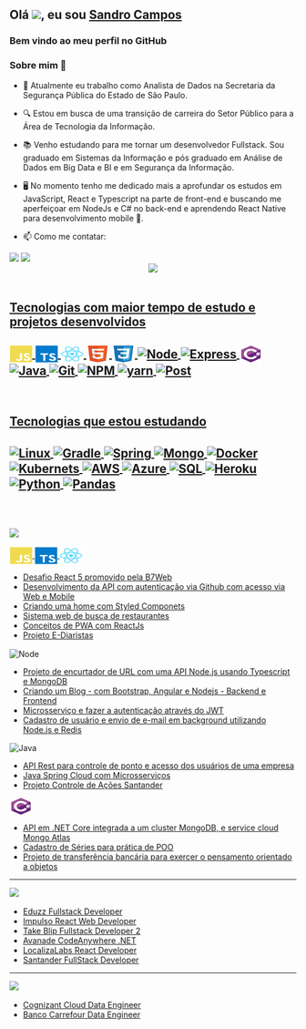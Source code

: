 ## Olá <img src="https://github.com/TheDudeThatCode/TheDudeThatCode/blob/master/Assets/Hi.gif" width="29px">, eu sou [Sandro Campos](https://www.linkedin.com/in/sandro-marcos-campos-910294106/) 
### Bem vindo ao meu perfil no GitHub 

### Sobre mim 🚀

- 🔭 Atualmente eu trabalho como Analista de Dados na Secretaria da Segurança Pública do Estado de São Paulo.

- 🔍 Estou em busca de uma transição de carreira do Setor Público para a Área de Tecnologia da Informação.

- 📚 Venho estudando para me tornar um desenvolvedor Fullstack. Sou graduado em Sistemas da Informação e pós graduado em Análise de Dados em Big Data e BI e em Segurança da Informação.

- 🖥️ No momento tenho me dedicado mais a aprofundar os estudos em JavaScript, React e Typescript na parte de front-end e buscando me aperfeiçoar em NodeJs e C# no back-end e aprendendo React Native para desenvolvimento mobile 📱.

- 📫 Como me contatar: 

 <div> 
    <a href = "mailto:sandrocampos72@gmail.com"><img src="https://img.shields.io/badge/-Gmail-%23333?style=for-the-badge&logo=gmail&logoColor=white" target="_blank"></a>
    <a href="https://www.linkedin.com/in/sandro-marcos-campos-910294106/" target="_blank"><img src="https://img.shields.io/badge/-LinkedIn-%230077B5?style=for-the-badge&logo=linkedin&logoColor=white" target="_blank"></a> 
</div>

<div align="center">
  <a href="https://github.com/SMCampos">
  
  <img height="180em" src="https://github-readme-stats.vercel.app/api/top-langs/?username=SMCampos&layout=compact&langs_count=7&theme=dracula"/>
</div>

 
<div style="display: inline_block"><br>
  <h2>Tecnologias com maior tempo de estudo e projetos desenvolvidos<h2>
  <img align="center" alt="Js" height="30" width="40" src="https://raw.githubusercontent.com/devicons/devicon/master/icons/javascript/javascript-plain.svg">
  <img align="center" alt="Ts" height="30" width="40" src="https://raw.githubusercontent.com/devicons/devicon/master/icons/typescript/typescript-plain.svg">
  <img align="center" alt="React" height="30" width="40" src="https://raw.githubusercontent.com/devicons/devicon/master/icons/react/react-original.svg">
  <img align="center" alt="HTML" height="30" width="40" src="https://raw.githubusercontent.com/devicons/devicon/master/icons/html5/html5-original.svg">
  <img align="center" alt="CSS" height="30" width="40" src="https://raw.githubusercontent.com/devicons/devicon/master/icons/css3/css3-original.svg">
    
  <img align="center" alt="Node" height="30" width="40" src="https://cdn.jsdelivr.net/gh/devicons/devicon/icons/nodejs/nodejs-original-wordmark.svg" />
  <img align="center" alt="Express" height="30" width="40"src="https://cdn.jsdelivr.net/gh/devicons/devicon/icons/express/express-original-wordmark.svg" />
  
  <img align="center" alt="Csharp" height="30" width="40" src="https://raw.githubusercontent.com/devicons/devicon/master/icons/csharp/csharp-original.svg">
  <img align="center" alt="Java" height="30" width="40" src="https://cdn.jsdelivr.net/gh/devicons/devicon/icons/java/java-original.svg" />
    
  <img align="center" alt="Git" height="30" width="40" src="https://cdn.jsdelivr.net/gh/devicons/devicon/icons/git/git-original.svg" />
  <img align="center" alt="NPM" height="30" width="40" src="https://cdn.jsdelivr.net/gh/devicons/devicon/icons/npm/npm-original-wordmark.svg" />
  <img align="center" alt="yarn" height="30" width="40"src="https://cdn.jsdelivr.net/gh/devicons/devicon/icons/yarn/yarn-original-wordmark.svg" />
    
  <img align="center" alt="Post" height="30" width="40" src="https://cdn.jsdelivr.net/gh/devicons/devicon/icons/postgresql/postgresql-original-wordmark.svg" />
</div>
  
<div style="display: inline_block"><br>
  <h2>Tecnologias que estou estudando<h2>
  <img align="center" alt="Linux" height="30" width="40" src="https://cdn.jsdelivr.net/gh/devicons/devicon/icons/linux/linux-original.svg" />
  <img align="center" alt="Gradle" height="30" width="40" src="https://cdn.jsdelivr.net/gh/devicons/devicon/icons/gradle/gradle-plain.svg" />
  <img align="center" alt="Spring" height="30" width="40" src="https://cdn.jsdelivr.net/gh/devicons/devicon/icons/spring/spring-plain-wordmark.svg" />
  <img align="center" alt="Mongo" height="30" width="40" src="https://cdn.jsdelivr.net/gh/devicons/devicon/icons/mongodb/mongodb-original.svg" />
  <img align="center" alt="Docker" height="30" width="40" src="https://cdn.jsdelivr.net/gh/devicons/devicon/icons/docker/docker-original-wordmark.svg" />
  <img align="center" alt="Kubernets" height="30" width="40" src="https://cdn.jsdelivr.net/gh/devicons/devicon/icons/kubernetes/kubernetes-plain-wordmark.svg" />
  <img align="center" alt="AWS" height="30" width="40"src="https://cdn.jsdelivr.net/gh/devicons/devicon/icons/amazonwebservices/amazonwebservices-original-wordmark.svg" />
  <img align="center" alt="Azure" height="30" width="40"src="https://cdn.jsdelivr.net/gh/devicons/devicon/icons/azure/azure-original-wordmark.svg" />
  <img align="center" alt="SQL" height="30" width="40"src="https://cdn.jsdelivr.net/gh/devicons/devicon/icons/microsoftsqlserver/microsoftsqlserver-plain-wordmark.svg" />
  <img align="center" alt="Heroku" height="30" width="40" src="https://cdn.jsdelivr.net/gh/devicons/devicon/icons/heroku/heroku-plain-wordmark.svg" />
  <img align="center" alt="Python" height="30" width="40" src="https://cdn.jsdelivr.net/gh/devicons/devicon/icons/python/python-original.svg" />
   <img align="center" alt="Pandas" height="30" width="40" src="https://cdn.jsdelivr.net/gh/devicons/devicon/icons/pandas/pandas-original-wordmark.svg" />
</div>

 <div>
   <br>
   <br>
  <p align="left"><img src="http://img.shields.io/static/v1?label=Alguns_Projetos&message=Desenvolvidos_nos_Estudos&color=GREEN&style=for-the-badge"/></p>
  <img align="center" alt="Js" height="30" width="40" src="https://raw.githubusercontent.com/devicons/devicon/master/icons/javascript/javascript-plain.svg">
  <img align="center" alt="Ts" height="30" width="40" src="https://raw.githubusercontent.com/devicons/devicon/master/icons/typescript/typescript-plain.svg">
  <img align="center" alt="React" height="30" width="40" src="https://raw.githubusercontent.com/devicons/devicon/master/icons/react/react-original.svg"> <br>
   
   - [Desafio React 5 promovido pela B7Web](https://github.com/SMCampos/react-desafios) <br>
   - [Desenvolvimento da API com autenticação via Github com acesso via Web e Mobile](https://github.com/SMCampos/nlwheat)<br>
   - [Criando uma home com Styled Componets](https://github.com/SMCampos/styledcomponent) <br>
   - [Sistema web de busca de restaurantes](https://github.com/SMCampos/restaurants-search) <br>
   - [Conceitos de PWA com ReactJs](https://github.com/SMCampos/pwa-news)<br>
   - [Projeto E-Diaristas](https://github.com/SMCampos/ediaristas)<br>
   
   <img align="center" alt="Node" height="30" width="40" src="https://cdn.jsdelivr.net/gh/devicons/devicon/icons/nodejs/nodejs-original-wordmark.svg" /> <br>
   - [Projeto de encurtador de URL com uma API Node.js usando Typescript e MongoDB](https://github.com/SMCampos/urlshortener) <br>
   - [Criando um Blog - com Bootstrap, Angular e Nodejs - Backend e Frontend](https://github.com/SMCampos/blog) <br>
   - [Microsserviço e fazer a autenticação através do JWT](https://github.com/SMCampos/ms_authentication) <br>
   - [Cadastro de usuário e envio de e-mail em background utilizando Node.js e Redis](https://github.com/SMCampos/background_nodejs_redis) <br>
   
   <img align="center" alt="Java" height="30" width="40" src="https://cdn.jsdelivr.net/gh/devicons/devicon/icons/java/java-original.svg" /> <br>
   - [API Rest para controle de ponto e acesso dos usuários de uma empresa](https://github.com/SMCampos/controle-ponto-acesso) <br>
   - [Java Spring Cloud com Microsserviços](https://github.com/SMCampos/spring-cloud-microservices) <br>
   - [Projeto Controle de Ações Santander](https://github.com/SMCampos/santander-stock) <br>
   
   <img align="center" alt="Csharp" height="30" width="40" src="https://raw.githubusercontent.com/devicons/devicon/master/icons/csharp/csharp-original.svg"> <br>
   - [API em .NET Core integrada a um cluster MongoDB, e service cloud Mongo Atlas](https://github.com/SMCampos/api-dotnet-mongodb) <br>
   - [Cadastro de Séries para prática de POO](https://github.com/SMCampos/cadastro-serie) <br>
   - [Projeto de transferência bancária para exercer o pensamento orientado a objetos](https://github.com/SMCampos/bank-transfer) <br>

<hr>
  <p align="left"><img src="http://img.shields.io/static/v1?label=Cursos&message=Developer&color=GREEN&style=for-the-badge"/></p>
  
 - [Eduzz Fullstack Developer](https://certificates.digitalinnovation.one/DC1D64C0) <br>
 - [Impulso React Web Developer](https://hermes.digitalinnovation.one/certificates/3A190B50.pdf) <br>
 - [Take Blip Fullstack Developer 2](https://certificates.digitalinnovation.one/0DB7F940) <br>
 - [Avanade CodeAnywhere .NET](https://certificates.digitalinnovation.one/B55ED6D6) <br>
 - [LocalizaLabs React Developer](https://certificates.digitalinnovation.one/35C9FF62) <br>
 - [Santander FullStack Developer](https://certificates.digitalinnovation.one/DA2BE16A) <br> 
<hr> 
<p align="left"><img src="http://img.shields.io/static/v1?label=Cursos&message=Data_Analysis&color=GREEN&style=for-the-badge"/></p>
  
- [Cognizant Cloud Data Engineer](https://hermes.digitalinnovation.one/certificates/216EAFD4.pdf) <br>
- [Banco Carrefour Data Engineer](https://certificates.digitalinnovation.one/5A79A295)
 </div>
